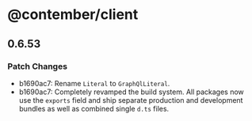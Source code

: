 # @contember/client

## 0.6.53
### Patch Changes

- b1690ac7: Rename `Literal` to `GraphQlLiteral`.
- b1690ac7: Completely revamped the build system. All packages now use the `exports` field and ship separate production and development bundles as well as combined single `d.ts` files.
